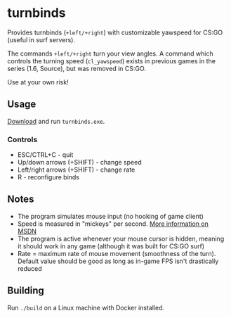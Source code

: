 # turnbinds

Provides turnbinds (`+left/+right`) with customizable yawspeed for CS:GO (useful in surf servers).

The commands `+left/+right` turn your view angles. A command which controls the turning speed (`cl_yawspeed`) exists in previous games in the series (1.6, Source), but was removed in CS:GO.

Use at your own risk!

## Usage

[Download](https://github.com/t5mat/turnbinds/releases/latest/download/turnbinds.exe) and run `turnbinds.exe`.

### Controls

- ESC/CTRL+C - quit
- Up/down arrows (+SHIFT) - change speed
- Left/right arrows (+SHIFT) - change rate
- R - reconfigure binds

## Notes

- The program simulates mouse input (no hooking of game client)
- Speed is measured in "mickeys" per second. [More information on MSDN](https://docs.microsoft.com/en-us/windows/win32/api/winuser/nf-winuser-mouse_event)
- The program is active whenever your mouse cursor is hidden, meaning it should work in any game (although it was built for CS:GO surf)
- Rate = maximum rate of mouse movement (smoothness of the turn). Default value should be good as long as in-game FPS isn't drastically reduced

## Building

Run `./build` on a Linux machine with Docker installed.
